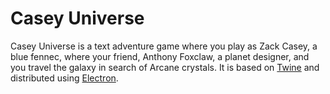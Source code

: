 # Casey Universe

Casey Universe is a text adventure game where you play as Zack Casey, a blue fennec, where your friend, Anthony Foxclaw, a planet designer, and you travel the galaxy in search of Arcane crystals. It is based on [Twine](https://twinery.org/) and distributed using [Electron](https://www.electronjs.org/).
